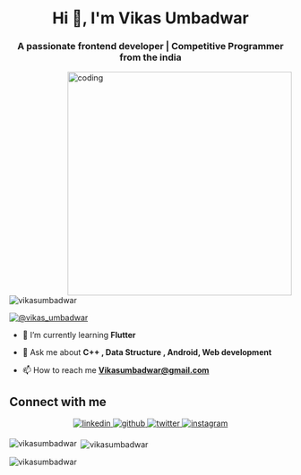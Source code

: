 <h1 align="center">Hi 👋, I'm Vikas Umbadwar</h1>
<!-- <img align = "center" alt= "head" src = "https://github.com/VikasUmbadwar/Vikasumbadwar/blob/main/dreams..png" width = "700" height = " 300"> -->
<h3 align="center">A passionate frontend developer | Competitive Programmer from the india</h3>
<img align="right" alt = "coding" width = "400" src = "https://cdn.dribbble.com/users/1162077/screenshots/3848914/media/7ed7d5ca074b48b328150e5a231e8d1f.gif">
<p align="left"> <img src="https://komarev.com/ghpvc/?username=vikasumbadwar&label=Profile%20views&color=0e75b6&style=flat" alt="vikasumbadwar" /> </p>

<p align="left"> <a href="https://twitter.com/@vikas_umbadwar" target="blank"><img src="https://img.shields.io/twitter/follow/@vikas_umbadwar?logo=twitter&style=for-the-badge" alt="@vikas_umbadwar" /></a> </p>

- 🌱 I’m currently learning **Flutter**

- 💬 Ask me about **C++ , Data Structure , Android, Web development**

- 📫 How to reach me **Vikasumbadwar@gmail.com**

## Connect with me  
<div align="center">
 <a href="https://linkedin.com/in/vikas%20umbadwar" target="_blank">
<img src=https://img.shields.io/badge/linkedin-%231E77B5.svg?&style=for-the-badge&logo=linkedin&logoColor=white alt=linkedin style="margin-bottom: 5px;" />
</a>
<a href="https://github.com/VikasUmbadwar" target="_blank">
<img src=https://img.shields.io/badge/github-%2324292e.svg?&style=for-the-badge&logo=github&logoColor=white alt=github style="margin-bottom: 5px;" />
</a>
<a href="https://twitter.com/@vikas_umbadwar" target="_blank">
<img src=https://img.shields.io/badge/twitter-%2300acee.svg?&style=for-the-badge&logo=twitter&logoColor=white alt=twitter style="margin-bottom: 5px;" />
</a>


<a href="https://instagram.com/vikas_umbadwar" target="_blank">
<img src=https://img.shields.io/badge/instagram-%23000000.svg?&style=for-the-badge&logo=instagram&logoColor=white alt=instagram style="margin-bottom: 5px;" />
</a>
</div>

<p><img align="left" src="https://github-readme-stats.vercel.app/api/top-langs?username=vikasumbadwar&show_icons=true&locale=en&layout=compact" alt="vikasumbadwar" /></p>

<p>&nbsp;<img align="center" src="https://github-readme-stats.vercel.app/api?username=vikasumbadwar&show_icons=true&locale=en" alt="vikasumbadwar" /></p>

<p><img align="center" src="https://github-readme-streak-stats.herokuapp.com/?user=vikasumbadwar&" alt="vikasumbadwar" /></p>
